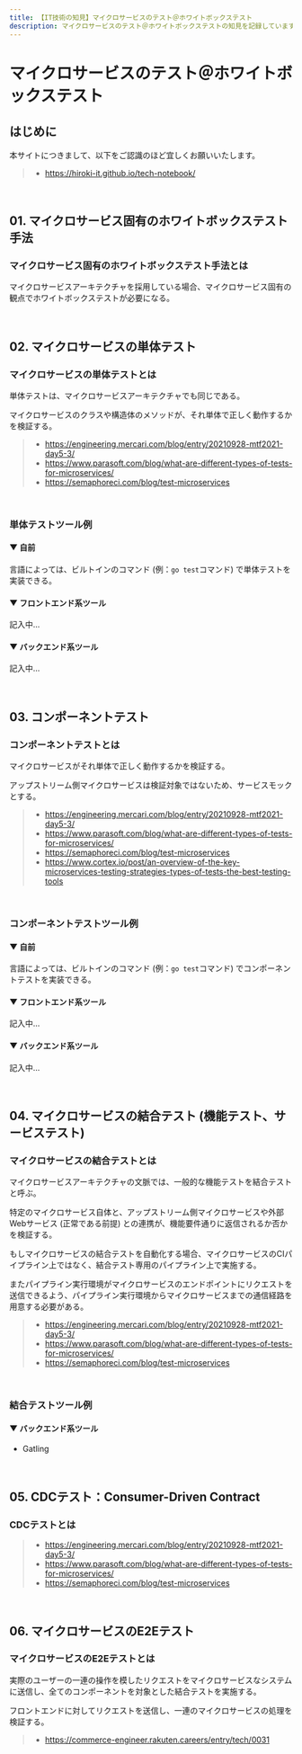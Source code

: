 ```yaml
---
title: 【IT技術の知見】マイクロサービスのテスト＠ホワイトボックステスト
description: マイクロサービスのテスト＠ホワイトボックステストの知見を記録しています。
---
```


# マイクロサービスのテスト＠ホワイトボックステスト

## はじめに

本サイトにつきまして、以下をご認識のほど宜しくお願いいたします。

> - https://hiroki-it.github.io/tech-notebook/

<br>

## 01. マイクロサービス固有のホワイトボックステスト手法

### マイクロサービス固有のホワイトボックステスト手法とは

マイクロサービスアーキテクチャを採用している場合、マイクロサービス固有の観点でホワイトボックステストが必要になる。

<br>

## 02. マイクロサービスの単体テスト

### マイクロサービスの単体テストとは

単体テストは、マイクロサービスアーキテクチャでも同じである。

マイクロサービスのクラスや構造体のメソッドが、それ単体で正しく動作するかを検証する。

> - https://engineering.mercari.com/blog/entry/20210928-mtf2021-day5-3/
> - https://www.parasoft.com/blog/what-are-different-types-of-tests-for-microservices/
> - https://semaphoreci.com/blog/test-microservices

<br>

### 単体テストツール例

#### ▼ 自前

言語によっては、ビルトインのコマンド (例：`go test`コマンド) で単体テストを実装できる。

#### ▼ フロントエンド系ツール

記入中...

#### ▼ バックエンド系ツール

記入中...

<br>

## 03. コンポーネントテスト

### コンポーネントテストとは

マイクロサービスがそれ単体で正しく動作するかを検証する。

アップストリーム側マイクロサービスは検証対象ではないため、サービスモックとする。

> - https://engineering.mercari.com/blog/entry/20210928-mtf2021-day5-3/
> - https://www.parasoft.com/blog/what-are-different-types-of-tests-for-microservices/
> - https://semaphoreci.com/blog/test-microservices
> - https://www.cortex.io/post/an-overview-of-the-key-microservices-testing-strategies-types-of-tests-the-best-testing-tools

<br>

### コンポーネントテストツール例

#### ▼ 自前

言語によっては、ビルトインのコマンド (例：`go test`コマンド) でコンポーネントテストを実装できる。

#### ▼ フロントエンド系ツール

記入中...

#### ▼ バックエンド系ツール

記入中...

<br>

## 04. マイクロサービスの結合テスト (機能テスト、サービステスト)

### マイクロサービスの結合テストとは

マイクロサービスアーキテクチャの文脈では、一般的な機能テストを結合テストと呼ぶ。

特定のマイクロサービス自体と、アップストリーム側マイクロサービスや外部Webサービス (正常である前提) との連携が、機能要件通りに返信されるか否かを検証する。

もしマイクロサービスの結合テストを自動化する場合、マイクロサービスのCIパイプライン上ではなく、結合テスト専用のパイプライン上で実施する。

またパイプライン実行環境がマイクロサービスのエンドポイントにリクエストを送信できるよう、パイプライン実行環境からマイクロサービスまでの通信経路を用意する必要がある。

> - https://engineering.mercari.com/blog/entry/20210928-mtf2021-day5-3/
> - https://www.parasoft.com/blog/what-are-different-types-of-tests-for-microservices/
> - https://semaphoreci.com/blog/test-microservices

<br>

### 結合テストツール例

#### ▼ バックエンド系ツール

- Gatling

<br>

## 05. CDCテスト：Consumer-Driven Contract

### CDCテストとは

> - https://engineering.mercari.com/blog/entry/20210928-mtf2021-day5-3/
> - https://www.parasoft.com/blog/what-are-different-types-of-tests-for-microservices/
> - https://semaphoreci.com/blog/test-microservices

<br>

## 06. マイクロサービスのE2Eテスト

### マイクロサービスのE2Eテストとは

実際のユーザーの一連の操作を模したリクエストをマイクロサービスなシステムに送信し、全てのコンポーネントを対象とした結合テストを実施する。

フロントエンドに対してリクエストを送信し、一連のマイクロサービスの処理を検証する。

> - https://commerce-engineer.rakuten.careers/entry/tech/0031

<br>

